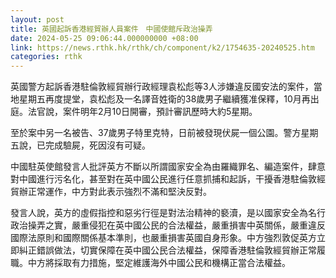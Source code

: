 ```yaml
---
layout: post
title: 英國起訴香港經貿辦人員案件　中國使館斥政治操弄
date: 2024-05-25 09:06:44.000000000 +08:00
link: https://news.rthk.hk/rthk/ch/component/k2/1754635-20240525.htm
categories: rthk
---
```


英國警方起訴香港駐倫敦經貿辦行政經理袁松彪等3人涉嫌違反國安法的案件，當地星期五再度提堂，袁松彪及一名譯音姓衛的38歲男子繼續獲准保釋，10月再出庭。法官說，案件明年2月10日開審，預計審訊歷時大約5星期。

至於案中另一名被告、37歲男子特里克特，日前被發現伏屍一個公園。警方星期五說，已完成驗屍，死因沒有可疑。

中國駐英使館發言人批評英方不斷以所謂國家安全為由羅織罪名、編造案件，肆意對中國進行污名化，甚至對在英中國公民進行任意抓捕和起訴，干擾香港駐倫敦經貿辦正常運作，中方對此表示強烈不滿和堅決反對。

發言人說，英方的虛假指控和惡劣行徑是對法治精神的褻瀆，是以國家安全為名行政治操弄之實，嚴重侵犯在英中國公民的合法權益，嚴重損害中英關係，嚴重違反國際法原則和國際關係基本準則，也嚴重損害英國自身形象。中方強烈敦促英方立即糾正錯誤做法，切實保障在英中國公民合法權益，保障香港駐倫敦經貿辦正常履職。中方將採取有力措施，堅定維護海外中國公民和機構正當合法權益。
